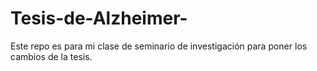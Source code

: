 # Tesis-de-Alzheimer-
Este repo es para mi clase de seminario de investigación para poner los cambios de la tesis. 
